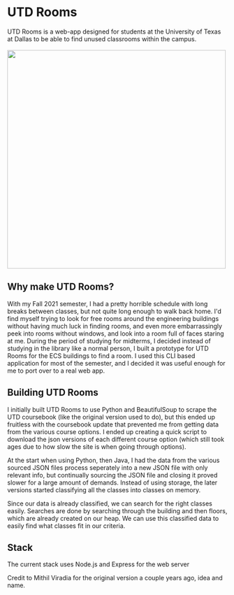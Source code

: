 # UTD Rooms

UTD Rooms is a web-app designed for students at the University of Texas at Dallas to be able to find unused classrooms within the campus.
<br></br>
<img src="https://cdn.freelogovectors.net/wp-content/uploads/2018/03/ut-dallas-logo01.png" width=500>

## Why make UTD Rooms?
With my Fall 2021 semester, I had a pretty horrible schedule with long breaks between classes, but not quite long enough to walk back home. I'd find myself trying to look for free rooms around the engineering buildings without having much luck in finding rooms, and even more embarrassingly peek into rooms without windows, and look into a room full of faces staring at me. During the period of studying for midterms, I decided instead of studying in the library like a normal person, I built a prototype for UTD Rooms for the ECS buildings to find a room. I used this CLI based application for most of the semester, and I decided it was useful enough for me to port over to a real web app. 

## Building UTD Rooms
I initially built UTD Rooms to use Python and BeautifulSoup to scrape the UTD coursebook (like the original version used to do), but this ended up fruitless with the coursebook update that prevented me from getting data from the various course options. I ended up creating a quick script to download the json versions of each different course option (which still took ages due to how slow the site is when going through options).

At the start when using Python, then Java, I had the data from the various sourced JSON files process seperately into a new JSON file with only relevant info, but continually sourcing the JSON file and closing it proved slower for a large amount of demands. Instead of using storage, the later versions started classifying all the classes into classes on memory. 

Since our data is already classified, we can search for the right classes easily. Searches are done by searching through the building and then floors, which are already created on our heap. We can use this classified data to easily find what classes fit in our criteria. 

## Stack
The current stack uses Node.js and Express for the web server

Credit to Mithil Viradia for the original version a couple years ago, idea and name.  
